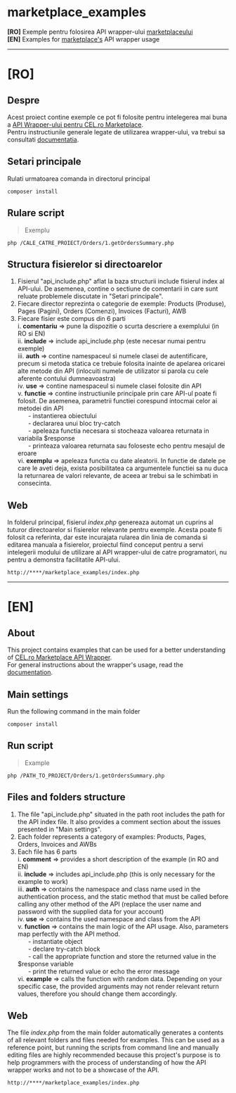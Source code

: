 # marketplace_examples
**[RO]** Exemple pentru folosirea API wrapper-ului [marketplaceului](https://github.com/celdotro/marketplace)  
**[EN]** Examples for [marketplace's](https://github.com/celdotro/marketplace) API wrapper usage
___
# [RO]

## Despre
Acest proiect contine exemple ce pot fi folosite pentru intelegerea mai buna a [API Wrapper-ului pentru CEL.ro Marketplace](https://github.com/celdotro/marketplace).  
Pentru instructiunile generale legate de utilizarea wrapper-ului, va trebui sa consultati [documentatia](https://github.com/celdotro/marketplace/wiki/Prima-pagina).

## Setari principale
Rulati urmatoarea comanda in directorul principal  
```
composer install
``` 

## Rulare script
>Exemplu
```
php /CALE_CATRE_PROIECT/Orders/1.getOrdersSummary.php
```

## Structura fisierelor si directoarelor
1. Fisierul "api_include.php" aflat la baza structurii include fisierul index al API-ului. De asemenea, contine o sectiune de comentarii in care sunt reluate problemele discutate in "Setari principale".  
2. Fiecare director reprezinta o categorie de exemple: Products (Produse), Pages (Pagini), Orders (Comenzi), Invoices (Facturi), AWB  
3. Fiecare fisier este compus din 6 parti  
    i. **comentariu** => pune la dispozitie o scurta descriere a exemplului (in RO si EN)  
    ii. **include** => include api_include.php (este necesar numai pentru exemple)  
    iii. **auth** => contine namespaceul si numele clasei de autentificare, precum si metoda statica ce trebuie folosita inainte de apelarea oricarei alte metode din API (inlocuiti numele de utilizator si parola cu cele aferente contului dumneavoastra)  
    iv. **use** => contine namespaceul si numele clasei folosite din API  
    v. **functie** => contine instructiunile principale prin care API-ul poate fi folosit. De asemenea, parametrii functiei corespund intocmai celor ai metodei din API  
&nbsp;&nbsp;&nbsp;&nbsp;&nbsp;&nbsp;- instantierea obiectului  
&nbsp;&nbsp;&nbsp;&nbsp;&nbsp;&nbsp;- declararea unui bloc try-catch  
&nbsp;&nbsp;&nbsp;&nbsp;&nbsp;&nbsp;- apeleaza functia necesara si stocheaza valoarea returnata in variabila $response  
&nbsp;&nbsp;&nbsp;&nbsp;&nbsp;&nbsp;- printeaza valoarea returnata sau foloseste echo pentru mesajul de eroare  
    vi. **exemplu** => apeleaza functia cu date aleatorii. In functie de datele pe care le aveti deja, exista posibilitatea ca argumentele functiei sa nu duca la returnarea de valori relevante, de aceea ar trebui sa le schimbati in consecinta.  

## Web
In folderul principal, fisierul *index.php* genereaza automat un cuprins al tuturor directoarelor si fisierelor relevante pentru exemple. Acesta poate fi folosit ca referinta, dar este incurajata rularea din linia de comanda si editarea manuala a fisierelor, proiectul fiind conceput pentru a servi intelegerii modului de utilizare al API wrapper-ului de catre programatori, nu pentru a demonstra facilitatile API-ului.  

```
http://****/marketplace_examples/index.php
```
___
# [EN]

## About
This project contains examples that can be used for a better understanding of [CEL.ro Marketplace API Wrapper](https://github.com/celdotro/marketplace).  
For general instructions about the wrapper's usage, read the [documentation](https://github.com/celdotro/marketplace/wiki/First-page).  

## Main settings
Run the following command in the main folder  
```
composer install
``` 

## Run script
>Example
```
php /PATH_TO_PROJECT/Orders/1.getOrdersSummary.php
```

## Files and folders structure
1. The file "api_include.php" situated in the path root includes the path for the API index file. It also provides a comment section about the issues presented in "Main settings".  
2. Each folder represents a category of examples: Products, Pages, Orders, Invoices and AWBs  
3. Each file has 6 parts  
    i. **comment** => provides a short description of the example (in RO and EN)  
    ii. **include** => includes api_include.php (this is only necessary for the example to work)  
    iii. **auth** => contains the namespace and class name used in the authentication process, and the static method that must be called before calling any other method of the API (replace the user name and password with the supplied data for your account)  
    iv. **use** => contains the used namespace and class from the API  
    v. **function** => contains the main logic of the API usage. Also, parameters map perfectly with the API method.  
&nbsp;&nbsp;&nbsp;&nbsp;&nbsp;&nbsp;- instantiate object  
&nbsp;&nbsp;&nbsp;&nbsp;&nbsp;&nbsp;- declare try-catch block  
&nbsp;&nbsp;&nbsp;&nbsp;&nbsp;&nbsp;- call the appropriate function and store the returned value in the $response variable  
&nbsp;&nbsp;&nbsp;&nbsp;&nbsp;&nbsp;- print the returned value or echo the error message  
    vi. **example** => calls the function with random data. Depending on your specific case, the provided arguments may not render relevant return values, therefore you should change them accordingly.

## Web
The file *index.php* from the main folder automatically generates a contents of all relevant folders and files needed for examples. This can be used as a reference point, but running the scripts from command line and manually editing files are highly recommended because this project's purpose is to help programmers with the process of understanding of how the API wrapper works and not to be a showcase of the API.  

```
http://****/marketplace_examples/index.php
```